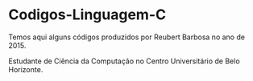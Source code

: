 # Codigos-Linguagem-C

Temos aqui alguns códigos produzidos por Reubert Barbosa no ano de 2015.

Estudante de Ciência da Computação no Centro Universitário de Belo Horizonte.

